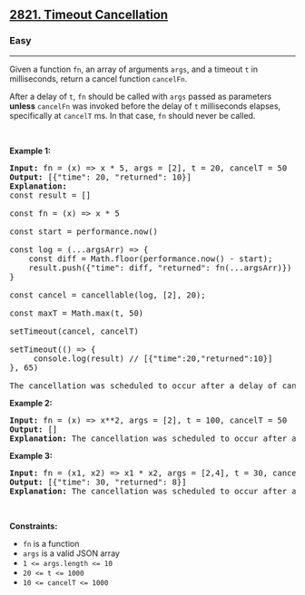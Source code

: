 <h2><a href="https://leetcode.com/problems/timeout-cancellation/">2821. Timeout Cancellation</a></h2><h3>Easy</h3><hr><p>Given a function <code>fn</code>, an array of&nbsp;arguments&nbsp;<code>args</code>, and a timeout&nbsp;<code>t</code>&nbsp;in milliseconds, return a cancel function <code>cancelFn</code>.</p>

<p>After a delay of&nbsp;<code>t</code>,&nbsp;<code>fn</code>&nbsp;should be called with <code>args</code> passed as parameters <strong>unless</strong> <code>cancelFn</code> was invoked before the delay of <code>t</code> milliseconds elapses, specifically at <code>cancelT</code>&nbsp;ms.&nbsp;In that case,&nbsp;<code>fn</code> should never be called.</p>

<p>&nbsp;</p>
<p><strong class="example">Example 1:</strong></p>

<pre>
<strong>Input:</strong> fn = (x) =&gt; x * 5, args = [2], t = 20, cancelT = 50
<strong>Output:</strong> [{&quot;time&quot;: 20, &quot;returned&quot;: 10}]
<strong>Explanation:</strong> 
const result = []

const fn = (x) =&gt; x * 5

const start = performance.now()&nbsp;

const log = (...argsArr) =&gt; {
    const diff = Math.floor(performance.now() - start);
    result.push({&quot;time&quot;: diff, &quot;returned&quot;: fn(...argsArr)})
}
 &nbsp; &nbsp;&nbsp;
const cancel = cancellable(log, [2], 20);

const maxT = Math.max(t, 50)
&nbsp; &nbsp; &nbsp; &nbsp; &nbsp;&nbsp;
setTimeout(cancel, cancelT)

setTimeout(() =&gt; {
 &nbsp; &nbsp; console.log(result) // [{&quot;time&quot;:20,&quot;returned&quot;:10}]
}, 65)

The cancellation was scheduled to occur after a delay of cancelT (50ms), which happened after the execution of fn(2) at 20ms.
</pre>

<p><strong class="example">Example 2:</strong></p>

<pre>
<strong>Input:</strong> fn = (x) =&gt; x**2, args = [2], t = 100, cancelT = 50 
<strong>Output:</strong> []
<strong>Explanation:</strong> The cancellation was scheduled to occur after a delay of cancelT (50ms), which happened before the execution of fn(2) at 100ms, resulting in fn(2) never being called.
</pre>

<p><strong class="example">Example 3:</strong></p>

<pre>
<strong>Input:</strong> fn = (x1, x2) =&gt; x1 * x2, args = [2,4], t = 30, cancelT = 100
<strong>Output:</strong> [{&quot;time&quot;: 30, &quot;returned&quot;: 8}]
<strong>Explanation: </strong>The cancellation was scheduled to occur after a delay of cancelT (100ms), which happened after the execution of fn(2,4) at 30ms.
</pre>

<p>&nbsp;</p>
<p><strong>Constraints:</strong></p>

<ul>
	<li><code>fn</code> is a function</li>
	<li><code>args</code> is a valid JSON array</li>
	<li><code>1 &lt;= args.length &lt;= 10</code></li>
	<li><code><font face="monospace">20 &lt;= t &lt;= 1000</font></code></li>
	<li><code><font face="monospace">10 &lt;= cancelT &lt;= 1000</font></code></li>
</ul>
